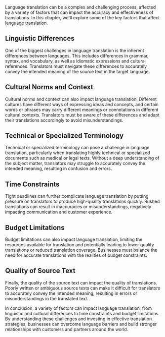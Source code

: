 
Language translation can be a complex and challenging process, affected by a variety of factors that can impact the accuracy and effectiveness of translations. In this chapter, we'll explore some of the key factors that affect language translation.

Linguistic Differences
----------------------

One of the biggest challenges in language translation is the inherent differences between languages. This includes differences in grammar, syntax, and vocabulary, as well as idiomatic expressions and cultural references. Translators must navigate these differences to accurately convey the intended meaning of the source text in the target language.

Cultural Norms and Context
--------------------------

Cultural norms and context can also impact language translation. Different cultures have different ways of expressing ideas and concepts, and certain words or phrases may carry different meanings or connotations in different cultural contexts. Translators must be aware of these differences and adapt their translations accordingly to avoid misunderstandings.

Technical or Specialized Terminology
------------------------------------

Technical or specialized terminology can pose a challenge in language translation, particularly when translating highly technical or specialized documents such as medical or legal texts. Without a deep understanding of the subject matter, translators may struggle to accurately convey the intended meaning, resulting in confusion and errors.

Time Constraints
----------------

Tight deadlines can further complicate language translation by putting pressure on translators to produce high-quality translations quickly. Rushed translations can result in inaccuracies or misunderstandings, negatively impacting communication and customer experience.

Budget Limitations
------------------

Budget limitations can also impact language translation, limiting the resources available for translation and potentially leading to lower quality translations or reduced translation coverage. Businesses must balance the need for accurate translations with the realities of budget constraints.

Quality of Source Text
----------------------

Finally, the quality of the source text can impact the quality of translations. Poorly written or ambiguous source texts can make it difficult for translators to accurately convey the intended meaning, resulting in errors or misunderstandings in the translated text.

In conclusion, a variety of factors can impact language translation, from linguistic and cultural differences to time constraints and budget limitations. By understanding these challenges and investing in effective translation strategies, businesses can overcome language barriers and build stronger relationships with customers and partners around the world.
